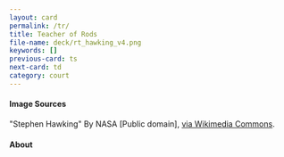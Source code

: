 ```yaml
---
layout: card
permalink: /tr/
title: Teacher of Rods
file-name: deck/rt_hawking_v4.png
keywords: []
previous-card: ts
next-card: td
category: court
---
```


#### Image Sources
"Stephen Hawking" By NASA [Public domain], [via Wikimedia Commons](https://commons.wikimedia.org/wiki/File:Stephen_Hawking.StarChild.jpg).

#### About
